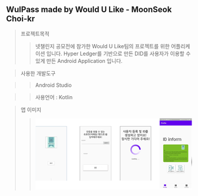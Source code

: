 ## WulPass made by Would U Like - MoonSeok Choi-kr

> 프로젝트목적
>> 넷챌린지 공모전에 참가한 Would U Like팀의 프로젝트를 위한 어플리케이션 입니다. Hyper Ledger를 기반으로 만든 DID를 사용자가 이용할 수 있게 만든 Android Application 입니다.

> 사용한 개발도구
 
>> Android Studio 

>>사용언어 : Kotlin 

> 앱 이미지
>> ![wulpass](./image/wulpass.bmp)